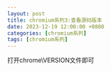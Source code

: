 ```yaml
---
layout: post
title: chromium系列3:查看源码版本
date: 2023-12-19 12:00:00 +0800
categories: [chromium系列]
tags: [chromium系列]
---
```

打开chrome\VERSION文件即可